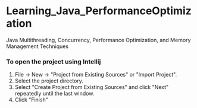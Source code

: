 # Learning_Java_PerformanceOptimization

Java Multithreading, Concurrency, Performance Optimization, and Memory Management Techniques

### To open the project using Intellij

1. File -> New -> "Project from Existing Sources" or "Import Project".
2. Select the project directory.
3. Select "Create Project from Existing Sources" and click "Next" repeatedly until the last window.
4. Click "Finish"
